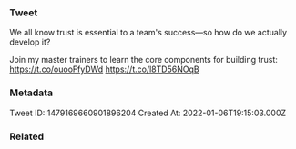 ### Tweet
We all know trust is essential to a team's success—so how do we actually develop it?

Join my master trainers to learn the core components for building trust: https://t.co/ouooFfyDWd https://t.co/l8TD56NOqB

### Metadata
Tweet ID: 1479169660901896204
Created At: 2022-01-06T19:15:03.000Z

### Related

